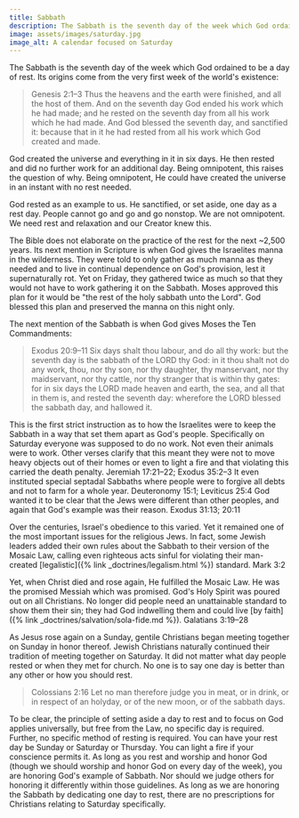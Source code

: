 ```yaml
---
title: Sabbath
description: The Sabbath is the seventh day of the week which God ordained to be a day of rest. For the Jews, the Mosaic Law also contained specific Sabbath restrictions.
image: assets/images/saturday.jpg
image_alt: A calendar focused on Saturday
---
```


The Sabbath is the seventh day of the week which God ordained to be a day of rest. Its origins come from the very first week of the world's existence:

> Genesis 2:1–3  Thus the heavens and the earth were finished, and all the host of them. And on the seventh day God ended his work which he had made; and he rested on the seventh day from all his work which he had made. And God blessed the seventh day, and sanctified it: because that in it he had rested from all his work which God created and made.

God created the universe and everything in it in six days. He then rested and did no further work for an additional day. Being omnipotent, this raises the question of why. Being omnipotent, He could have created the universe in an instant with no rest needed.

God rested as an example to us. He sanctified, or set aside, one day as a rest day. People cannot go and go and go nonstop. We are not omnipotent. We need rest and relaxation and our Creator knew this.

The Bible does not elaborate on the practice of the rest for the next ~2,500 years. Its next mention in Scripture is when God gives the Israelites manna in the wilderness. They were told to only gather as much manna as they needed and to live in continual dependence on God's provision, lest it supernaturally rot. Yet on Friday, they gathered twice as much so that they would not have to work gathering it on the Sabbath. Moses approved this plan for it would be "the rest of the holy sabbath unto the Lord". God blessed this plan and preserved the manna on this night only.

The next mention of the Sabbath is when God gives Moses the Ten Commandments:

> Exodus 20:9–11  Six days shalt thou labour, and do all thy work: but the seventh day is the sabbath of the LORD thy God: in it thou shalt not do any work, thou, nor thy son, nor thy daughter, thy manservant, nor thy maidservant, nor thy cattle, nor thy stranger that is within thy gates: for in six days the LORD made heaven and earth, the sea, and all that in them is, and rested the seventh day: wherefore the LORD blessed the sabbath day, and hallowed it.

This is the first strict instruction as to how the Israelites were to keep the Sabbath in a way that set them apart as God's people. Specifically on Saturday everyone was supposed to do no work. Not even their animals were to work. Other verses clarify that this meant they were not to move heavy objects out of their homes or even to light a fire and that violating this carried the death penalty. Jeremiah 17:21–22; Exodus 35:2–3 It even instituted special septadal Sabbaths where people were to forgive all debts and not to farm for a whole year. Deuteronomy 15:1; Leviticus 25:4 God wanted it to be clear that the Jews were different than other peoples, and again that God's example was their reason. Exodus 31:13; 20:11

Over the centuries, Israel's obedience to this varied. Yet it remained one of the most important issues for the religious Jews. In fact, some Jewish leaders added their own rules about the Sabbath to their version of the Mosaic Law, calling even righteous acts sinful for violating their man-created [legalistic]({% link _doctrines/legalism.html %}) standard. Mark 3:2

Yet, when Christ died and rose again, He fulfilled the Mosaic Law. He was the promised Messiah which was promised. God's Holy Spirit was poured out on all Christians. No longer did people need an unattainable standard to show them their sin; they had God indwelling them and could live [by faith]({% link _doctrines/salvation/sola-fide.md %}). Galatians 3:19–28

As Jesus rose again on a Sunday, gentile Christians began meeting together on Sunday in honor thereof. Jewish Christians naturally continued their tradition of meeting together on Saturday. It did not matter what day people rested or when they met for church. No one is to say one day is better than any other or how you should rest.

> Colossians 2:16  Let no man therefore judge you in meat, or in drink, or in respect of an holyday, or of the new moon, or of the sabbath days.

To be clear, the principle of setting aside a day to rest and to focus on God applies universally, but free from the Law, no specific day is required. Further, no specific method of resting is required. You can have your rest day be Sunday or Saturday or Thursday. You can light a fire if your conscience permits it. As long as you rest and worship and honor God (though we should worship and honor God on every day of the week), you are honoring God's example of Sabbath. Nor should we judge others for honoring it differently within those guidelines. As long as we are honoring the Sabbath by dedicating one day to rest, there are no prescriptions for Christians relating to Saturday specifically.
